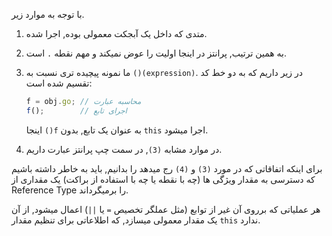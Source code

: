 
با توجه به موارد زیر.

1. متدی که داخل یک آبجکت معمولی بوده, اجرا شده.

2. به همین ترتیب, پرانتز در اینجا اولیت را عوض نمیکند و مهم نقطه `.` است.

3. ما نمونه پیچیده تری نسبت به  `()(expression)`.  در زیر داریم که به دو خط کد تقسیم شده است:

    ```js no-beautify
    f = obj.go; // محاسبه عبارت
    f();        // اجرای تابع
    ```

    اینجا `()f` به عنوان یک تابع, بدون `this` اجرا میشود.

4. در موارد مشابه `(3)`, در سمت چپ پرانتز عبارت داریم.

برای اینکه اتفاقاتی که در مورد `(3)` و `(4)` رج میدهد را بدانیم, باید به خاطر داشته باشیم که دسترسی به مقدار ویژگی ها (چه با نقطه یا چه با استفاده از براکت) یک مقداری از Reference Type را برمیگرداند.

هر عملیاتی که برروی آن غیر از توابع (مثل عملگر تخصیص `=` یا `||`) اعمال میشود, از آن یک مقدار معمولی میسازد, که اطلاعاتی برای تنظیم مقدار `this` ندارد.
